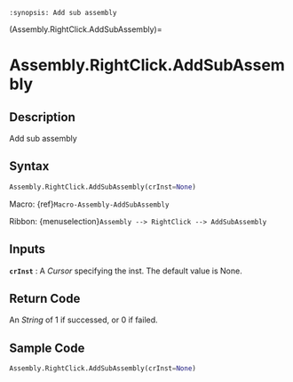 ```{module} Assembly.RightClick.AddSubAssembly()
:synopsis: Add sub assembly
```

(Assembly.RightClick.AddSubAssembly)=

# Assembly.RightClick.AddSubAssembly

## Description

Add sub assembly

## Syntax

```python
Assembly.RightClick.AddSubAssembly(crInst=None)
```

Macro: {ref}`Macro-Assembly-AddSubAssembly`

Ribbon: {menuselection}`Assembly --> RightClick --> AddSubAssembly`

## Inputs

**`crInst`**
: A _Cursor_ specifying the inst. The default value is None.

## Return Code

An _String_ of 1 if successed, or 0 if failed.

## Sample Code

```python
Assembly.RightClick.AddSubAssembly(crInst=None)
```
